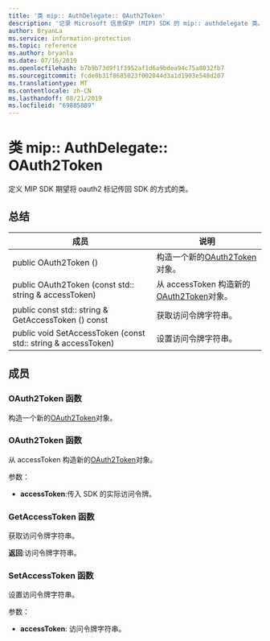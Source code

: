 ```yaml
---
title: '类 mip:: AuthDelegate:: OAuth2Token'
description: '记录 Microsoft 信息保护 (MIP) SDK 的 mip:: authdelegate 类。'
author: BryanLa
ms.service: information-protection
ms.topic: reference
ms.author: bryanla
ms.date: 07/16/2019
ms.openlocfilehash: b7b9b73d9f1f3952af1d6a9bdea94c75a8032fb7
ms.sourcegitcommit: fcde8b31f8685023f002044d3a1d1903e548d207
ms.translationtype: MT
ms.contentlocale: zh-CN
ms.lasthandoff: 08/21/2019
ms.locfileid: "69885889"
---
```

# <a name="class-mipauthdelegateoauth2token"></a>类 mip:: AuthDelegate:: OAuth2Token 
定义 MIP SDK 期望将 oauth2 标记传回 SDK 的方式的类。
  
## <a name="summary"></a>总结
 成员                        | 说明                                
--------------------------------|---------------------------------------------
public OAuth2Token ()  |  构造一个新的[OAuth2Token](class_mip_authdelegate_oauth2token.md)对象。
public OAuth2Token (const std:: string & accessToken)  |  从 accessToken 构造新的[OAuth2Token](class_mip_authdelegate_oauth2token.md)对象。
public const std:: string & GetAccessToken () const  |  获取访问令牌字符串。
public void SetAccessToken (const std:: string & accessToken)  |  设置访问令牌字符串。
  
## <a name="members"></a>成员
  
### <a name="oauth2token-function"></a>OAuth2Token 函数
构造一个新的[OAuth2Token](class_mip_authdelegate_oauth2token.md)对象。
  
### <a name="oauth2token-function"></a>OAuth2Token 函数
从 accessToken 构造新的[OAuth2Token](class_mip_authdelegate_oauth2token.md)对象。

参数：  
* **accessToken**:传入 SDK 的实际访问令牌。


  
### <a name="getaccesstoken-function"></a>GetAccessToken 函数
获取访问令牌字符串。

  
**返回**:访问令牌字符串。
  
### <a name="setaccesstoken-function"></a>SetAccessToken 函数
设置访问令牌字符串。

参数：  
* **accessToken**: 访问令牌字符串。

